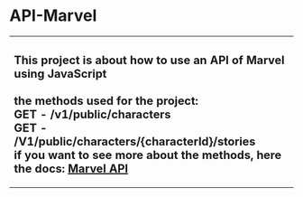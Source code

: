 # API-Marvel

<table>
    <tr>
        <td>
        <sub>
       	 	<h2>
			This project is about how to use an API of Marvel using JavaScript</br></br>
			 the methods used for the project:</br>
			GET - /v1/public/characters </br>
			GET - /V1/public/characters/{characterId}/stories</br>
			if you want to see more about the methods, here the docs:
			<a href="https://developer.marvel.com/docs">Marvel API</a>
       	 	</h2>
        </sub>
        </td>
    </tr>
</table>


